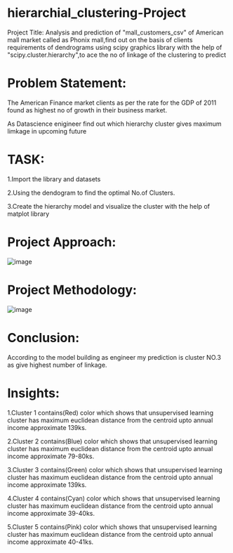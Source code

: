 # hierarchial_clustering-Project
Project Title: Analysis and prediction of "mall_customers_csv" of American mall market called as Phonix mall,find out on the basis of clients requirements of dendrograms using scipy graphics library with the help of "scipy.cluster.hierarchy",to ace the no of linkage of the clustering to predict

# Problem Statement:
The American Finance market clients as per the rate for the GDP of 2011 found as highest no of growth in their business market.

As Datascience enigineer find out which hierarchy cluster gives maximum limkage in upcoming future

# TASK:
1.Import the library and datasets

2.Using the dendogram to find the optimal No.of Clusters.

3.Create the hierarchy model and visualize the cluster with the help of matplot library

# Project Approach:
![image](https://github.com/durgaprasadks/hierarchial_clustering-Project/assets/143176616/ec68137a-6ce8-48dd-8635-04724332154d)

# Project Methodology:
![image](https://github.com/durgaprasadks/hierarchial_clustering-Project/assets/143176616/c8521cb2-c4a9-4553-b1e2-6b236b9114eb)

# Conclusion:
According to the model building as engineer my prediction is cluster NO.3 as give highest number of linkage.

# Insights:
1.Cluster 1 contains(Red) color which shows that unsupervised learning cluster has maximum euclidean distance from the centroid upto annual income approximate 139ks.

2.Cluster 2 contains(Blue) color which shows that unsupervised learning cluster has maximum euclidean distance from the centroid upto annual income approximate 79-80ks.

3.Cluster 3 contains(Green) color which shows that unsupervised learning cluster has maximum euclidean distance from the centroid upto annual income approximate 139ks.

4.Cluster 4 contains(Cyan) color which shows that unsupervised learning cluster has maximum euclidean distance from the centroid upto annual income approximate 39-40ks.

5.Cluster 5 contains(Pink) color which shows that unsupervised learning cluster has maximum euclidean distance from the centroid upto annual income approximate 40-41ks.




